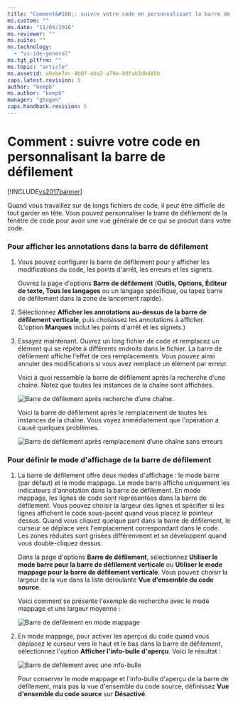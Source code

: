 ```yaml
---
title: "Comment&#160;: suivre votre code en personnalisant la barre de d&#233;filement | Microsoft Docs"
ms.custom: ""
ms.date: "11/04/2016"
ms.reviewer: ""
ms.suite: ""
ms.technology: 
  - "vs-ide-general"
ms.tgt_pltfrm: ""
ms.topic: "article"
ms.assetid: a9ebe7ec-4b6f-4ba2-a79e-80fab3db485b
caps.latest.revision: 5
author: "kempb"
ms.author: "kempb"
manager: "ghogen"
caps.handback.revision: 5
---
```

# Comment&#160;: suivre votre code en personnalisant la barre de d&#233;filement
[!INCLUDE[vs2017banner](../code-quality/includes/vs2017banner.md)]

Quand vous travaillez sur de longs fichiers de code, il peut être difficile de tout garder en tête.  Vous pouvez personnaliser la barre de défilement de la fenêtre de code pour avoir une vue générale de ce qui se produit dans votre code.  
  
### Pour afficher les annotations dans la barre de défilement  
  
1.  Vous pouvez configurer la barre de défilement pour y afficher les modifications du code, les points d'arrêt, les erreurs et les signets.  
  
     Ouvrez la page d'options **Barre de défilement** \(**Outils, Options, Éditeur de texte, Tous les langages** ou un langage spécifique, ou tapez barre de défilement dans la zone de lancement rapide\).  
  
2.  Sélectionnez **Afficher les annotations au\-dessus de la barre de défilement verticale**, puis choisissez les annotations à afficher.  \(L'option **Marques** inclut les points d'arrêt et les signets.\)  
  
3.  Essayez maintenant.  Ouvrez un long fichier de code et remplacez un élément qui se répète à différents endroits dans le fichier.  La barre de défilement affiche l'effet de ces remplacements. Vous pouvez ainsi annuler des modifications si vous avez remplacé un élément par erreur.  
  
     Voici à quoi ressemble la barre de défilement après la recherche d'une chaîne.  Notez que toutes les instances de la chaîne sont affichées.  
  
     ![Barre de défilement après recherche d’une chaîne.](~/ide/media/enhancedscrollbarsearch.png "EnhancedScrollbarSearch")  
  
     Voici la barre de défilement après le remplacement de toutes les instances de la chaîne.  Vous voyez immédiatement que l'opération a causé quelques problèmes.  
  
     ![Barre de défilement après remplacement d’une chaîne sans erreurs](~/ide/media/enhancedscrollbarreplace.png "EnhancedScrollbarReplace")  
  
### Pour définir le mode d'affichage de la barre de défilement  
  
1.  La barre de défilement offre deux modes d'affichage : le mode barre \(par défaut\) et le mode mappage.  Le mode barre affiche uniquement les indicateurs d'annotation dans la barre de défilement.  En mode mappage, les lignes de code sont représentées dans la barre de défilement.  Vous pouvez choisir la largeur des lignes et spécifier si les lignes affichent le code sous\-jacent quand vous placez le pointeur dessus.  Quand vous cliquez quelque part dans la barre de défilement, le curseur se déplace vers l'emplacement correspondant dans le code.  Les zones réduites sont grisées différemment et se développent quand vous double\-cliquez dessus.  
  
     Dans la page d'options **Barre de défilement**, sélectionnez **Utiliser le mode barre pour la barre de défilement verticale** ou **Utiliser le mode mappage pour la barre de défilement verticale**.  Vous pouvez choisir la largeur de la vue dans la liste déroulante **Vue d'ensemble du code source**.  
  
     Voici comment se présente l'exemple de recherche avec le mode mappage et une largeur moyenne :  
  
     ![Barre de défilement en mode mappage](~/ide/media/enhancedscrollbar.png "EnhancedScrollbar")  
  
2.  En mode mappage, pour activer les aperçus du code quand vous déplacez le curseur vers le haut et le bas dans la barre de défilement, sélectionnez l'option **Afficher l'info\-bulle d'aperçu**.  Voici le résultat :  
  
     ![Barre de défilement avec une info&#45;bulle](~/ide/media/enhancedscrollbarsearchtooltip.png "EnhancedScrollbarSearchTooltip")  
  
     Pour conserver le mode mappage et l'info\-bulle d'aperçu de la barre de défilement, mais pas la vue d'ensemble du code source, définissez **Vue d'ensemble du code source** sur **Désactivé**.